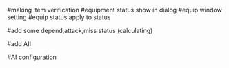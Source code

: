 #making item verification
#equipment status show in dialog
#equip window setting
#equip status apply to status

#add some depend,attack,miss status (calculating)

#add AI!

#AI configuration
